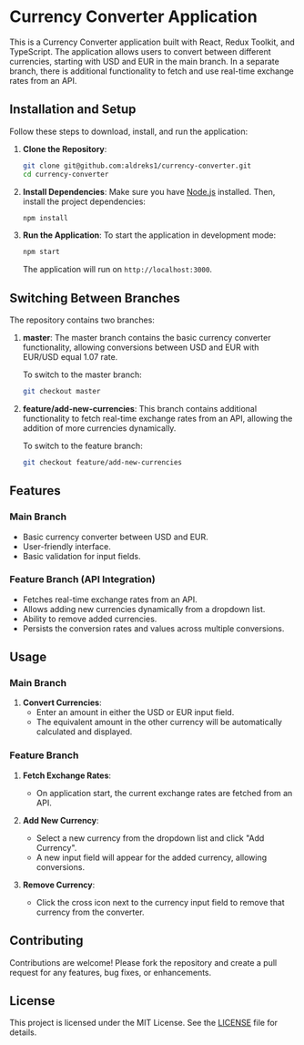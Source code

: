 # Currency Converter Application

This is a Currency Converter application built with React, Redux Toolkit, and TypeScript. The application allows users to convert between different currencies, starting with USD and EUR in the main branch. In a separate branch, there is additional functionality to fetch and use real-time exchange rates from an API.

## Installation and Setup

Follow these steps to download, install, and run the application:

1. **Clone the Repository**:
    ```bash
    git clone git@github.com:aldreks1/currency-converter.git
    cd currency-converter
    ```

2. **Install Dependencies**:
    Make sure you have [Node.js](https://nodejs.org/) installed. Then, install the project dependencies:
    ```bash
    npm install
    ```

3. **Run the Application**:
    To start the application in development mode:
    ```bash
    npm start
    ```

    The application will run on `http://localhost:3000`.

## Switching Between Branches

The repository contains two branches:

1. **master**: The master branch contains the basic currency converter functionality, allowing conversions between USD and EUR with EUR/USD equal 1.07 rate.

    To switch to the master branch:
    ```bash
    git checkout master
    ```

2. **feature/add-new-currencies**: This branch contains additional functionality to fetch real-time exchange rates from an API, allowing the addition of more currencies dynamically.

    To switch to the feature branch:
    ```bash
    git checkout feature/add-new-currencies
    ```

## Features

### Main Branch

- Basic currency converter between USD and EUR.
- User-friendly interface.
- Basic validation for input fields.

### Feature Branch (API Integration)

- Fetches real-time exchange rates from an API.
- Allows adding new currencies dynamically from a dropdown list.
- Ability to remove added currencies.
- Persists the conversion rates and values across multiple conversions.

## Usage

### Main Branch

1. **Convert Currencies**:
    - Enter an amount in either the USD or EUR input field.
    - The equivalent amount in the other currency will be automatically calculated and displayed.

### Feature Branch

1. **Fetch Exchange Rates**:
    - On application start, the current exchange rates are fetched from an API.

2. **Add New Currency**:
    - Select a new currency from the dropdown list and click "Add Currency".
    - A new input field will appear for the added currency, allowing conversions.

3. **Remove Currency**:
    - Click the cross icon next to the currency input field to remove that currency from the converter.

## Contributing

Contributions are welcome! Please fork the repository and create a pull request for any features, bug fixes, or enhancements.

## License

This project is licensed under the MIT License. See the [LICENSE](LICENSE) file for details.
